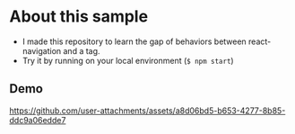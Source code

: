 # About this sample

* I made this repository to learn the gap of behaviors between react-navigation and a tag.
* Try it by running on your local environment (`$ npm start`)

## Demo

https://github.com/user-attachments/assets/a8d06bd5-b653-4277-8b85-ddc9a06edde7
